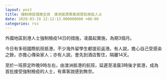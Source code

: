 ```yaml
---
layout: post
title: 強制檢疫措施生效　澳洲抵港乘客成首批檢疫人士
date: 2020-03-19 12:12:13.000000000 +08:00
categories: rss
---
```


外國地區到港人士強制檢疫14日的措施，凌晨起實施，為期3個月。

今日有多班國際航班抵港，不少海外留學生都提前返港。有人說，擔心自己受感染之餘，亦擔心傳染家人；亦有人說，會先到酒店暫住，隔離14天。

至於一班原定昨晚9時左右，由澳洲抵港的航班，延遲至凌晨3時後才抵港，成為首批接受強制檢疫的人士，有乘客說感到無奈。
